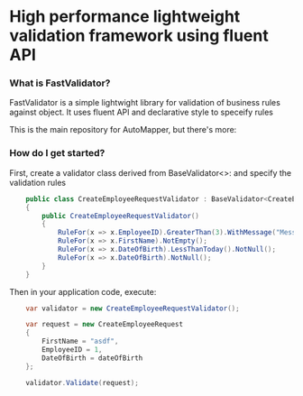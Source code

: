 # High performance lightweight validation framework using fluent API 
### What is FastValidator?

FastValidator is a simple lightwight library for validation of business rules against object.
It uses fluent API and declarative style to speceify rules

This is the main repository for AutoMapper, but there's more:

### How do I get started?

First, create a validator class derived from BaseValidator<>: and specify the validation rules

```csharp
    public class CreateEmployeeRequestValidator : BaseValidator<CreateEmployeeRequest>
    {
        public CreateEmployeeRequestValidator()
        {
            RuleFor(x => x.EmployeeID).GreaterThan(3).WithMessage("Message");
            RuleFor(x => x.FirstName).NotEmpty();
            RuleFor(x => x.DateOfBirth).LessThanToday().NotNull();
            RuleFor(x => x.DateOfBirth).NotNull();
        }
    }
```

Then in your application code, execute:

```csharp
    var validator = new CreateEmployeeRequestValidator();

    var request = new CreateEmployeeRequest
    {
        FirstName = "asdf",
        EmployeeID = 1,
        DateOfBirth = dateOfBirth
    };

    validator.Validate(request);
```